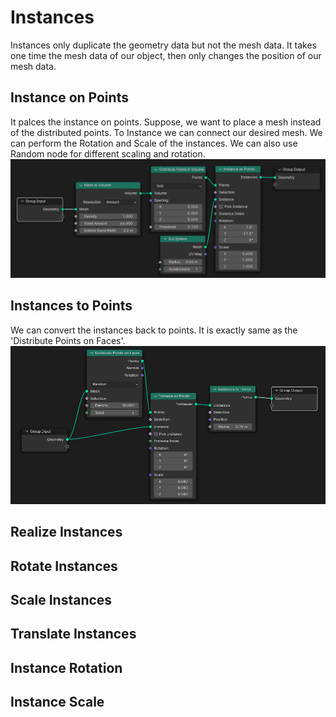 # Instances
Instances only duplicate the geometry data but not the mesh data. It takes one time the mesh data of our object, then only changes the position of our mesh data.

## Instance on Points
It palces the instance on points. Suppose, we want to place a mesh instead of the distributed points. To Instance we can connect our desired mesh. We can perform the Rotation and Scale of the instances. We can also use Random node for different scaling and rotation.
<img src="instance_on_points.png">

## Instances to Points
We can convert the instances back to points. It is exactly same as the 'Distribute Points on Faces'.
<img src="instances_to_points.png">

## Realize Instances

## Rotate Instances

## Scale Instances

## Translate Instances

## Instance Rotation

## Instance Scale